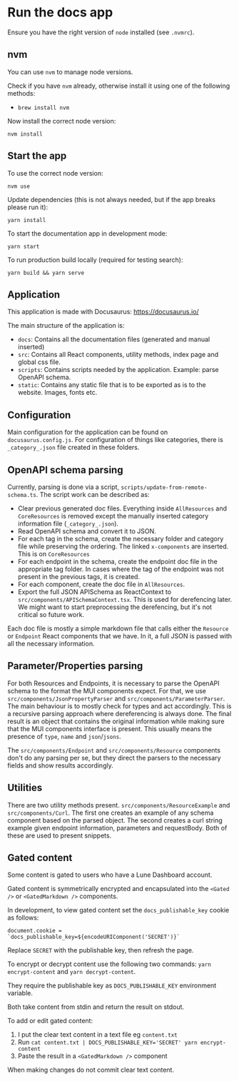 # Run the docs app

Ensure you have the right version of `node` installed (see `.nvmrc`).


## nvm

You can use `nvm` to manage node versions.

Check if you have `nvm` already, otherwise install it using one of the following methods:
* `brew install nvm`

Now install the correct node version:

```
nvm install
```

## Start the app

To use the correct node version:

```
nvm use
```

Update dependencies (this is not always needed, but if the app breaks please run it):

```
yarn install
```

To start the documentation app in development mode:

```
yarn start
```

To run production build locally (required for testing search):

```
yarn build && yarn serve
```

## Application

This application is made with Docusaurus:
https://docusaurus.io/

The main structure of the application is:

- `docs`: Contains all the documentation files (generated and manual inserted)
- `src`: Contains all React components, utility methods, index page and global css file.
- `scripts`: Contains scripts needed by the application. Example: parse OpenAPI schema.
- `static`: Contains any static file that is to be exported as is to the website. Images, fonts etc.

## Configuration

Main configuration for the application can be found on `docusaurus.config.js`. For configuration
of things like categories, there is `_category_.json` file created in these folders.

## OpenAPI schema parsing

Currently, parsing is done via a script, `scripts/update-from-remote-schema.ts`.
The script work can be described as:

- Clear previous generated doc files. Everything inside `AllResources` and `CoreResources`
  is removed except the manually inserted category information file (`_category_.json`).
- Read OpenAPI schema and convert it to JSON.
- For each tag in the schema, create the necessary folder and category file while preserving
  the ordering. The linked `x-components` are inserted. This is on `CoreResources`
- For each endpoint in the schema, create the endpoint doc file in the appropriate tag folder.
  In cases where the tag of the endpoint was not present in the previous tags, it is created.
- For each component, create the doc file in `AllResources`.
- Export the full JSON APISchema as ReactContext to `src/components/APISchemaContext.tsx`. This is
  used for derefencing later. We might want to start preprocessing the derefencing, but it's not critical
  so future work.

Each doc file is mostly a simple markdown file that calls either the `Resource` or `Endpoint` React
components that we have. In it, a full JSON is passed with all the necessary information.

## Parameter/Properties parsing

For both Resources and Endpoints, it is necessary to parse the OpenAPI schema to the format the MUI
components expect. For that, we use `src/components/JsonPropertyParser` and
`src/components/ParameterParser`. The main behaviour is to mostly check for types and act accordingly.
This is a recursive parsing approach where dereferencing is always done. The final result is an object
that contains the original information while making sure that the MUI components interface is present.
This usually means the presence of `type`, `name` and `json`/`jsons`.

The `src/components/Endpoint` and `src/components/Resource` components don't do any parsing per se,
but they direct the parsers to the necessary fields and show results accordingly.

## Utilities

There are two utility methods present. `src/components/ResourceExample` and `src/components/Curl`. The
first one creates an example of any schema component based on the parsed object. The second creates a
curl string example given endpoint information, parameters and requestBody. Both of these are used
to present snippets.

## Gated content

Some content is gated to users who have a Lune Dashboard account.

Gated content is symmetrically encrypted and encapsulated into the `<Gated />` or `<GatedMarkdown />` components.

In development, to view gated content set the `docs_publishable_key` cookie as follows:

```
document.cookie = `docs_publishable_key=${encodeURIComponent('SECRET')}`
```

Replace `SECRET` with the publishable key, then refresh the page.

To encrypt or decrypt content use the following two commands: `yarn encrypt-content` and `yarn decrypt-content`.

They require the publishable key as `DOCS_PUBLISHABLE_KEY` environment variable.

Both take content from stdin and return the result on stdout.

To add or edit gated content:
1. I put the clear text content in a text file eg `content.txt`
2. Run `cat content.txt | DOCS_PUBLISHABLE_KEY='SECRET' yarn encrypt-content`
3. Paste the result in a `<GatedMarkdown />` component

When making changes do not commit clear text content.
